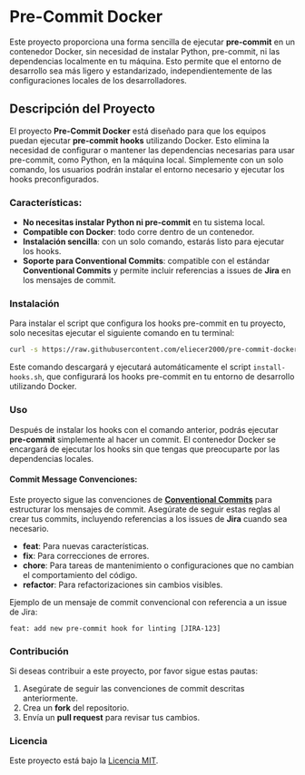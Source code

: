 # Pre-Commit Docker

Este proyecto proporciona una forma sencilla de ejecutar **pre-commit** en un contenedor Docker, sin necesidad de instalar Python, pre-commit, ni las dependencias localmente en tu máquina. Esto permite que el entorno de desarrollo sea más ligero y estandarizado, independientemente de las configuraciones locales de los desarrolladores.

## Descripción del Proyecto

El proyecto **Pre-Commit Docker** está diseñado para que los equipos puedan ejecutar **pre-commit hooks** utilizando Docker. Esto elimina la necesidad de configurar o mantener las dependencias necesarias para usar pre-commit, como Python, en la máquina local. Simplemente con un solo comando, los usuarios podrán instalar el entorno necesario y ejecutar los hooks preconfigurados.

### Características:

- **No necesitas instalar Python ni pre-commit** en tu sistema local.
- **Compatible con Docker**: todo corre dentro de un contenedor.
- **Instalación sencilla**: con un solo comando, estarás listo para ejecutar los hooks.
- **Soporte para Conventional Commits**: compatible con el estándar **Conventional Commits** y permite incluir referencias a issues de **Jira** en los mensajes de commit.

### Instalación

Para instalar el script que configura los hooks pre-commit en tu proyecto, solo necesitas ejecutar el siguiente comando en tu terminal:

```bash
curl -s https://raw.githubusercontent.com/eliecer2000/pre-commit-docker/master/install-hooks.sh | bash
```

Este comando descargará y ejecutará automáticamente el script `install-hooks.sh`, que configurará los hooks pre-commit en tu entorno de desarrollo utilizando Docker.

### Uso

Después de instalar los hooks con el comando anterior, podrás ejecutar **pre-commit** simplemente al hacer un commit. El contenedor Docker se encargará de ejecutar los hooks sin que tengas que preocuparte por las dependencias locales.

#### Commit Message Convenciones:

Este proyecto sigue las convenciones de [**Conventional Commits**](https://www.conventionalcommits.org/) para estructurar los mensajes de commit. Asegúrate de seguir estas reglas al crear tus commits, incluyendo referencias a los issues de **Jira** cuando sea necesario.

- **feat**: Para nuevas características.
- **fix**: Para correcciones de errores.
- **chore**: Para tareas de mantenimiento o configuraciones que no cambian el comportamiento del código.
- **refactor**: Para refactorizaciones sin cambios visibles.

Ejemplo de un mensaje de commit convencional con referencia a un issue de Jira:

```
feat: add new pre-commit hook for linting [JIRA-123]
```

### Contribución

Si deseas contribuir a este proyecto, por favor sigue estas pautas:

1. Asegúrate de seguir las convenciones de commit descritas anteriormente.
2. Crea un **fork** del repositorio.
3. Envía un **pull request** para revisar tus cambios.

### Licencia

Este proyecto está bajo la [Licencia MIT](LICENSE).
